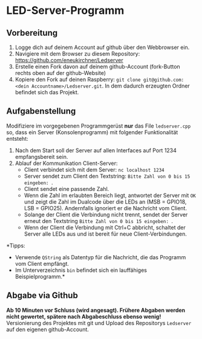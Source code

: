 # LED-Server-Programm

## Vorbereitung
1. Logge dich auf deinem Account auf github über den Webbrowser ein.
2. Navigiere mit dem Browser zu diesem Repository:
https://github.com/eneukirchner/Ledserver
3. Erstelle einen Fork davon auf deinem github-Account (fork-Button rechts oben auf der github-Website)
4. Kopiere den Fork auf deinen Raspberry: `git clone git@github.com:<dein Accountname>/Ledserver.git`.
In dem dadurch erzeugten Ordner befindet sich das Projekt.

## Aufgabenstellung
Modifiziere im vorgegebenen Programmgerüst **nur** das File `ledserver.cpp` so, dass ein Server (Konsolenprogramm)
mit folgender Funktionalität entsteht:
1. Nach dem Start soll der Server auf allen Interfaces auf Port 1234 empfangsbereit sein.
2. Ablauf der Kommunikation Client-Server:
    - Client verbindet sich mit dem Server: `nc localhost 1234`
    - Server sendet zum Client den Textstring: `Bitte Zahl von 0 bis 15 eingeben: `.
    - Client sendet eine passende Zahl.
    - Wenn die Zahl im erlaubten Bereich liegt, antwortet der Server mit `OK` und zeigt die Zahl im Dualcode über die
    LEDs an (MSB = GPIO18, LSB = GPIO25). Andernfalls ignoriert er die Nachricht vom Client.
    - Solange der Client die Verbindung nicht trennt, sendet der Server erneut den Textstring
    `Bitte Zahl von 0 bis 15 eingeben: `.
    - Wenn der Client die Verbindung mit <key>Ctrl</key>+<key>C</key> abbricht, schaltet der Server alle LEDs aus
    und ist bereit für neue Client-Verbindungen.

*Tipps:
- Verwende `QString` als Datentyp für die Nachricht, die das Programm vom Client empfängt.
- Im Unterverzeichnis `bin` befindet sich ein lauffähiges Beispielprogramm.*

## Abgabe via Github
**Ab 10 Minuten vor Schluss (wird angesagt). Frühere Abgaben werden nicht gewertet, spätere nach Abgabeschluss
ebenso wenig!**
Versionierung des Projektes mit git und Upload des Repositorys `Ledserver` auf den eigenen github-Account.




